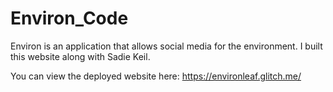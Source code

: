 # Environ_Code
Environ is an application that allows social media for the environment. I built this website along with Sadie Keil. 


You can view the deployed website here: https://environleaf.glitch.me/ 
